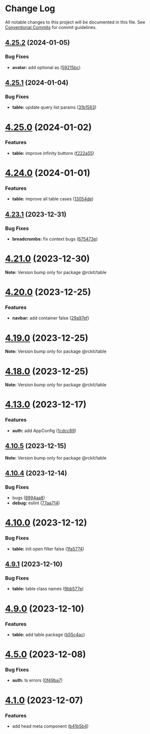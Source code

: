 # Change Log

All notable changes to this project will be documented in this file.
See [Conventional Commits](https://conventionalcommits.org) for commit guidelines.

## [4.25.2](https://github.com/lskjs/lskjs/compare/v4.25.1...v4.25.2) (2024-01-05)


### Bug Fixes

* **avatar:** add optional as ([59215bc](https://github.com/lskjs/lskjs/commit/59215bc3e0d849a6b68e20725f066caf5718c496))





## [4.25.1](https://github.com/lskjs/lskjs/compare/v4.25.0...v4.25.1) (2024-01-04)


### Bug Fixes

* **table:** update query list params ([31b1563](https://github.com/lskjs/lskjs/commit/31b156398a36c3a58710bc3861b1dce0bc14f5bc))





# [4.25.0](https://github.com/lskjs/lskjs/compare/v4.24.0...v4.25.0) (2024-01-02)


### Features

* **table:** improve infinity buttons ([f222a55](https://github.com/lskjs/lskjs/commit/f222a55df9e75b0621aa24a46f8e756281c0f257))





# [4.24.0](https://github.com/lskjs/lskjs/compare/v4.23.1...v4.24.0) (2024-01-01)


### Features

* **table:** improve all table cases ([13054de](https://github.com/lskjs/lskjs/commit/13054de9b6748ed12afc22b9c967a3ea1dcb3be6))





## [4.23.1](https://github.com/lskjs/lskjs/compare/v4.23.0...v4.23.1) (2023-12-31)


### Bug Fixes

* **breadcrumbs:** fix context bugs ([675473e](https://github.com/lskjs/lskjs/commit/675473e3f7206c7490c3dd66278fefae116cc865))





# [4.21.0](https://github.com/lskjs/lskjs/compare/v4.20.0...v4.21.0) (2023-12-30)

**Note:** Version bump only for package @rckit/table





# [4.20.0](https://github.com/lskjs/lskjs/compare/v4.19.0...v4.20.0) (2023-12-25)


### Features

* **navbar:** add container false ([29a97ef](https://github.com/lskjs/lskjs/commit/29a97efd1614a61f2911b20b5716f74956d7fe3e))





# [4.19.0](https://github.com/lskjs/lskjs/compare/v4.18.0...v4.19.0) (2023-12-25)

**Note:** Version bump only for package @rckit/table





# [4.18.0](https://github.com/lskjs/lskjs/compare/v4.17.0...v4.18.0) (2023-12-25)

**Note:** Version bump only for package @rckit/table





# [4.13.0](https://github.com/lskjs/lskjs/compare/v4.12.0...v4.13.0) (2023-12-17)


### Features

* **auth:** add AppConfig ([1cdcc89](https://github.com/lskjs/lskjs/commit/1cdcc894d2e7c76b82db292eaf142f7560369bed))





## [4.10.5](https://github.com/lskjs/lskjs/compare/v4.10.4...v4.10.5) (2023-12-15)

**Note:** Version bump only for package @rckit/table





## [4.10.4](https://github.com/lskjs/lskjs/compare/v4.10.3...v4.10.4) (2023-12-14)


### Bug Fixes

* bugs ([8994aa8](https://github.com/lskjs/lskjs/commit/8994aa89ae3f767abe7b49151d82f3aa5f4ecf67))
* **debug:** eslint ([77aa714](https://github.com/lskjs/lskjs/commit/77aa714af766e3a1605decf8262bf49278c13102))





# [4.10.0](https://github.com/lskjs/lskjs/compare/v4.9.1...v4.10.0) (2023-12-12)


### Bug Fixes

* **table:** init open filter false ([1fa5774](https://github.com/lskjs/lskjs/commit/1fa5774976aea54222d6e959bc906b93bdfcc8c4))





## [4.9.1](https://github.com/lskjs/lskjs/compare/v4.9.0...v4.9.1) (2023-12-10)


### Bug Fixes

* **table:** table class names ([9bb577e](https://github.com/lskjs/lskjs/commit/9bb577e1fd47fba775d35e0f8cc94da693a82157))





# [4.9.0](https://github.com/lskjs/lskjs/compare/v4.8.2...v4.9.0) (2023-12-10)


### Features

* **table:** add table package ([b55c4ac](https://github.com/lskjs/lskjs/commit/b55c4ac41c7212bdc5c021880726a471be2786f8))





# [4.5.0](https://github.com/lskjs/lskjs/compare/v4.4.0...v4.5.0) (2023-12-08)


### Bug Fixes

* **auth:** ts errors ([0f49ba7](https://github.com/lskjs/lskjs/commit/0f49ba7e25d0b07c6b2b4f884bd21e523bb37bbf))





# [4.1.0](https://github.com/lskjs/lskjs/compare/v2.7.4...v4.1.0) (2023-12-07)


### Features

* add head meta component ([b41b5b4](https://github.com/lskjs/lskjs/commit/b41b5b4c1d5c0c9e6b1dd51ca1118b5dd2c95fde))
